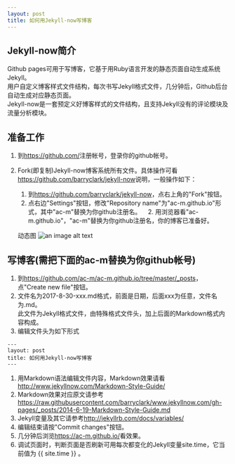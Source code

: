 ```yaml
---
layout: post
title: 如何用Jekyll-now写博客
---
```


## Jekyll-now简介

Github pages可用于写博客，它基于用Ruby语言开发的静态页面自动生成系统Jekyll。  
用户自定义博客样式文件结构，每次书写Jekyll格式文件，几分钟后，Github后台自动生成对应静态页面。  
Jekyll-now是一套预定义好博客样式的文件结构，且支持Jekyll没有的评论模块及流量分析模块。  


## 准备工作

1. 到<https://github.com/>注册帐号，登录你的github帐号。
1. Fork(即复制)Jekyll-now博客系统所有文件。具体操作可看<https://github.com/barryclark/jekyll-now>说明，一般操作如下：
    1. 到<https://github.com/barryclark/jekyll-now>，点右上角的"Fork"按钮。
    1. 点右边"Settings"按钮，修改"Repository name"为"ac-m.github.io"形式，其中"ac-m"替换为你github注册名。
    2. 用浏览器看"ac-m.github.io"，"ac-m"替换为你github注册名，你的博客已准备好。

    动态图 ![an image alt text](/images/step1.gif "an image title")

## 写博客(需把下面的ac-m替换为你github帐号)

1. 到<https://github.com/ac-m/ac-m.github.io/tree/master/_posts>，点"Create new file"按钮。
1. 文件名为2017-8-30-xxx.md格式，前面是日期，后面xxx为任意，文件名为.md。  
此文件为Jekyll格式文件，由特殊格式文件头，加上后面的Markdown格式内容构成。
1. 编辑文件头为如下形式

```
---
layout: post
title: 如何用Jekyll-now写博客
---
```

1. 用Markdown语法编辑文件内容，Markdown效果请看<http://www.jekyllnow.com/Markdown-Style-Guide/>
1. Markdown效果对应原文请参考<https://raw.githubusercontent.com/barryclark/www.jekyllnow.com/gh-pages/_posts/2014-6-19-Markdown-Style-Guide.md>
1. Jekyll变量及其它请参考<http://jekyllrb.com/docs/variables/>
1. 编辑结束请按"Commit changes"按钮。
1. 几分钟后浏览<https://ac-m.github.io/>看效果。
1. 调试页面时，判断页面是否刷新可用每次都变化的Jekyll变量site.time，它当前值为 {{ site.time }} 。

